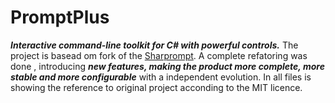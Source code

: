 # PromptPlus

**_Interactive command-line  toolkit for C# with powerful controls._** The project is basead om fork of the [Sharprompt](https://github.com/shibayan/Sharprompt). A complete refatoring was done , introducing  **_new features, making the product more complete, more stable and more configurable_** with a independent evolution. In all files is showing the reference to original project acconding to the MIT licence.
